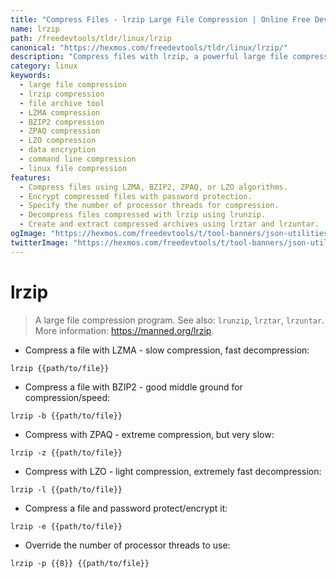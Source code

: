 ```yaml
---
title: "Compress Files - lrzip Large File Compression | Online Free DevTools by Hexmos"
name: lrzip
path: /freedevtools/tldr/linux/lrzip
canonical: "https://hexmos.com/freedevtools/tldr/linux/lrzip/"
description: "Compress files with lrzip, a powerful large file compression tool. Achieve optimal compression ratios and efficient data storage. Free online tool, no registration required."
category: linux
keywords:
  - large file compression
  - lrzip compression
  - file archive tool
  - LZMA compression
  - BZIP2 compression
  - ZPAQ compression
  - LZO compression
  - data encryption
  - command line compression
  - linux file compression
features:
  - Compress files using LZMA, BZIP2, ZPAQ, or LZO algorithms.
  - Encrypt compressed files with password protection.
  - Specify the number of processor threads for compression.
  - Decompress files compressed with lrzip using lrunzip.
  - Create and extract compressed archives using lrztar and lrzuntar.
ogImage: "https://hexmos.com/freedevtools/t/tool-banners/json-utilities-banner.png"
twitterImage: "https://hexmos.com/freedevtools/t/tool-banners/json-utilities-banner.png"
---
```


# lrzip

> A large file compression program.
> See also: `lrunzip`, `lrztar`, `lrzuntar`.
> More information: <https://manned.org/lrzip>.

- Compress a file with LZMA - slow compression, fast decompression:

`lrzip {{path/to/file}}`

- Compress a file with BZIP2 - good middle ground for compression/speed:

`lrzip -b {{path/to/file}}`

- Compress with ZPAQ - extreme compression, but very slow:

`lrzip -z {{path/to/file}}`

- Compress with LZO - light compression, extremely fast decompression:

`lrzip -l {{path/to/file}}`

- Compress a file and password protect/encrypt it:

`lrzip -e {{path/to/file}}`

- Override the number of processor threads to use:

`lrzip -p {{8}} {{path/to/file}}`
